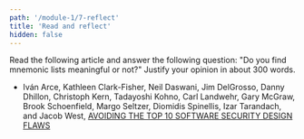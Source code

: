 ```yaml
---
path: '/module-1/7-reflect'
title: 'Read and reflect'
hidden: false
---
```



Read the following article and answer the  following question: "Do you find
mnemonic lists meaningful or not?" Justify your opinion in about 300 words.

- Iván Arce, Kathleen Clark-Fisher, Neil Daswani, Jim DelGrosso, Danny Dhillon,
Christoph Kern, Tadayoshi Kohno, Carl Landwehr, Gary McGraw, Brook Schoenfield,
Margo Seltzer, Diomidis Spinellis, Izar Tarandach, and Jacob West, [AVOIDING THE TOP 10 SOFTWARE SECURITY DESIGN FLAWS](https://web.archive.org/web/20180306191329/https://www.computer.org/cms/CYBSI/docs/Top-10-Flaws.pdf)


<!--div class="quiznator-plugin" data-quiz-id="5bd74cd7b40615fd8fa14b44"></div>
<div class="quiznator-plugin" data-quiz-id="5bd74cd7b40615fd8fa14b45"></div>
<div class="quiznator-plugin" data-quiz-id="5bd74cd7b40615fd8fa14b46"></div>
<div class="quiznator-plugin" data-quiz-id="5bd74cd7b40615fd8fa14b4d"></div>
<div class="quiznator-plugin" data-quiz-id="5bd74cd7b40615fd8fa14b47"></div-->
